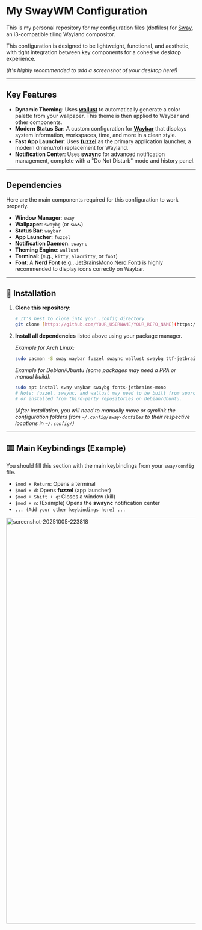 # My SwayWM Configuration

This is my personal repository for my configuration files (dotfiles) for [Sway](https://swaywm.org/), an i3-compatible tiling Wayland compositor.

This configuration is designed to be lightweight, functional, and aesthetic, with tight integration between key components for a cohesive desktop experience.


*(It's highly recommended to add a screenshot of your desktop here!)*

---

## Key Features

* **Dynamic Theming**: Uses **[wallust](https://github.com/wallust/wallust)** to automatically generate a color palette from your wallpaper. This theme is then applied to Waybar and other components.
* **Modern Status Bar**: A custom configuration for **[Waybar](https://github.com/Alexays/Waybar)** that displays system information, workspaces, time, and more in a clean style.
* **Fast App Launcher**: Uses **[fuzzel](https://codeberg.org/dnkl/fuzzel)** as the primary application launcher, a modern dmenu/rofi replacement for Wayland.
* **Notification Center**: Uses **[swaync](https://github.com/ErikReider/swaync)** for advanced notification management, complete with a "Do Not Disturb" mode and history panel.

---

## Dependencies

Here are the main components required for this configuration to work properly.

* **Window Manager**: `sway`
* **Wallpaper**: `swaybg` (or `swww`)
* **Status Bar**: `waybar`
* **App Launcher**: `fuzzel`
* **Notification Daemon**: `swaync`
* **Theming Engine**: `wallust`
* **Terminal**: (e.g., `kitty`, `alacritty`, or `foot`)
* **Font**: A **Nerd Font** (e.g., [JetBrainsMono Nerd Font](https://www.nerdfonts.com/)) is highly recommended to display icons correctly on Waybar.

---

## 🚀 Installation

1.  **Clone this repository:**
    ```bash
    # It's best to clone into your .config directory
    git clone [https://github.com/YOUR_USERNAME/YOUR_REPO_NAME](https://github.com/YOUR_USERNAME/YOUR_REPO_NAME) ~/.config/sway-dotfiles
    ```

2.  **Install all dependencies** listed above using your package manager.

    *Example for Arch Linux:*
    ```bash
    sudo pacman -S sway waybar fuzzel swaync wallust swaybg ttf-jetbrains-mono-nerd
    ```

    *Example for Debian/Ubuntu (some packages may need a PPA or manual build):*
    ```bash
    sudo apt install sway waybar swaybg fonts-jetbrains-mono
    # Note: fuzzel, swaync, and wallust may need to be built from source
    # or installed from third-party repositories on Debian/Ubuntu.
    ```
    
    *(After installation, you will need to manually move or symlink the configuration folders from `~/.config/sway-dotfiles` to their respective locations in `~/.config/`)*

---

## ⌨️ Main Keybindings (Example)

You should fill this section with the main keybindings from your `sway/config` file.

* `$mod + Return`: Opens a terminal
* `$mod + d`: Opens **fuzzel** (app launcher)
* `$mod + Shift + q`: Closes a window (kill)
* `$mod + n`: (Example) Opens the **swaync** notification center
* `... (Add your other keybindings here) ...`


<img width="1917" height="1079" alt="screenshot-20251005-223818" src="https://github.com/user-attachments/assets/d95be6d0-76ac-4ddd-aca4-a35b7358b684" />
